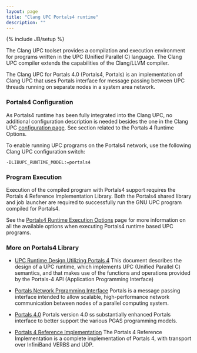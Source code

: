 ```yaml
---
layout: page
title: "Clang UPC Portals4 runtime"
description: ""
---
```

{% include JB/setup %}

The Clang UPC toolset provides a compilation and execution environment for
programs written in the UPC (Unified Parallel C) language. The Clang UPC
compiler extends the capabilities of the Clang/LLVM compiler.

The Clang UPC for Portals 4.0 (Portals4, Portals) is an implementation
of Clang UPC that uses Portals interface for message passing between
UPC threads running on separate nodes in a system area network.

### Portals4 Configuration

As Portals4 runtime has been fully integrated into the Clang UPC, no
additional configuration description is needed besides the one in the
Clang UPC [configuration page](/clang-upc/config-options.html).  See section
related to the Portals 4 Runtime Options.

To enable running UPC programs on the Portals4 network, use the following
Clang UPC configuration switch:

    -DLIBUPC_RUNTIME_MODEL:=portals4

### Program Execution

Execution of the compiled program with Portals4 support requires the Portals 4
Reference Implementation Library. Both the Portals4 shared library and job
launcher are required to successfully run the GNU UPC program compiled for
Portals4.

See the [Portals4 Runtime Execution Options](/portals4/execution.html) page
for more information on all the available options when executing
Portals4 runtime based UPC programs. 

### More on Portals4 Library

* [UPC Runtime Design Utilizing Portals 4](http://www.gccupc.org/gnu-upc-documentation/upc-runtime-design-utilizing-portals-4)
  This document describes the design of a UPC runtime, which implements UPC
  (Unified Parallel C) semantics, and that makes use of the functions and
  operations provided by the Portals-4 API (Application Programming Interface)

* [Portals Network Prgramming Interface](http://www.cs.sandia.gov/Portals/)
  Portals is a message passing interface intended to allow scalable,
  high-performance network communication between nodes of a parallel computing
  system.

* [Portals 4.0](http://www.cs.sandia.gov/Portals/portals4.html)
  Portals version 4.0 ss substantially enhanced Portals interface to better
  support the various PGAS programming models. 

* [Portals 4 Reference Implementation](https://code.google.com/p/portals4/)
  The Portals 4 Reference Implementation is a complete implementation of
  Portals 4, with transport over InfiniBand VERBS and UDP.

